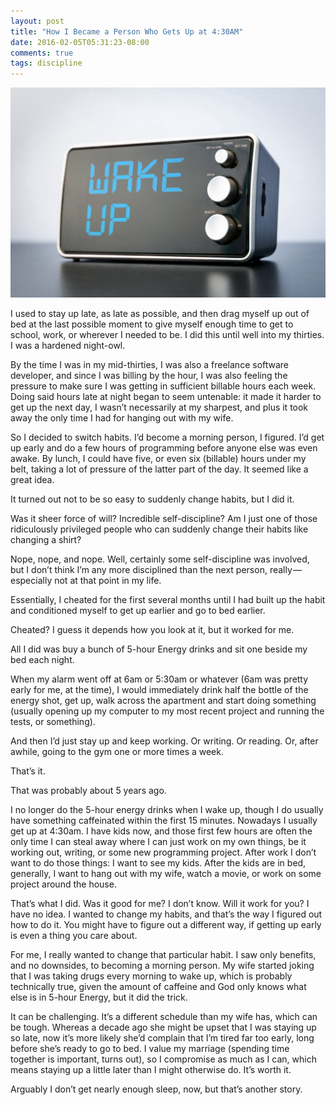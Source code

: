 ```yaml
---
layout: post
title: "How I Became a Person Who Gets Up at 4:30AM"
date: 2016-02-05T05:31:23-08:00
comments: true
tags: discipline
---
```


![wake-up](/images/wake-up.jpg)

I used to stay up late, as late as possible, and then drag myself up out of bed at the last possible moment to give myself enough time to get to school, work, or wherever I needed to be. I did this until well into my thirties. I was a hardened night-owl.

By the time I was in my mid-thirties, I was also a freelance software developer, and since I was billing by the hour, I was also feeling the pressure to make sure I was getting in sufficient billable hours each week. Doing said hours late at night began to seem untenable: it made it harder to get up the next day, I wasn’t necessarily at my sharpest, and plus it took away the only time I had for hanging out with my wife.

So I decided to switch habits. I’d become a morning person, I figured. I’d get up early and do a few hours of programming before anyone else was even awake. By lunch, I could have five, or even six (billable) hours under my belt, taking a lot of pressure of the latter part of the day. It seemed like a great idea.

It turned out not to be so easy to suddenly change habits, but I did it.

Was it sheer force of will? Incredible self-discipline? Am I just one of those ridiculously privileged people who can suddenly change their habits like changing a shirt?

Nope, nope, and nope. Well, certainly some self-discipline was involved, but I don’t think I’m any more disciplined than the next person, really — especially not at that point in my life.

Essentially, I cheated for the first several months until I had built up the habit and conditioned myself to get up earlier and go to bed earlier.

Cheated? I guess it depends how you look at it, but it worked for me.

All I did was buy a bunch of 5-hour Energy drinks and sit one beside my bed each night.

When my alarm went off at 6am or 5:30am or whatever (6am was pretty early for me, at the time), I would immediately drink half the bottle of the energy shot, get up, walk across the apartment and start doing something (usually opening up my computer to my most recent project and running the tests, or something).

And then I’d just stay up and keep working. Or writing. Or reading. Or, after awhile, going to the gym one or more times a week.

That’s it.

That was probably about 5 years ago.

I no longer do the 5-hour energy drinks when I wake up, though I do usually have something caffeinated within the first 15 minutes. Nowadays I usually get up at 4:30am. I have kids now, and those first few hours are often the only time I can steal away where I can just work on my own things, be it working out, writing, or some new programming project. After work I don’t want to do those things: I want to see my kids. After the kids are in bed, generally, I want to hang out with my wife, watch a movie, or work on some project around the house.

That’s what I did. Was it good for me? I don’t know. Will it work for you? I have no idea. I wanted to change my habits, and that’s the way I figured out how to do it. You might have to figure out a different way, if getting up early is even a thing you care about.

For me, I really wanted to change that particular habit. I saw only benefits, and no downsides, to becoming a morning person. My wife started joking that I was taking drugs every morning to wake up, which is probably technically true, given the amount of caffeine and God only knows what else is in 5-hour Energy, but it did the trick.

It can be challenging. It’s a different schedule than my wife has, which can be tough. Whereas a decade ago she might be upset that I was staying up so late, now it’s more likely she’d complain that I’m tired far too early, long before she’s ready to go to bed. I value my marriage (spending time together is important, turns out), so I compromise as much as I can, which means staying up a little later than I might otherwise do. It’s worth it.

Arguably I don’t get nearly enough sleep, now, but that’s another story.
